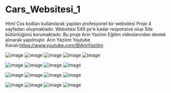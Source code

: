 # Cars_Websitesi_1
Html Css kodları kullanılarak yapılan profesyonel bir websitesi
Proje 4 sayfadan oluşmaktadır.
Websitesi 540 px'e kadar responsive olup Site bütünlüğünü korumaktadır.
Bu proje Arin Yazılım Eğitim videolarından destek alınarak yapılmıştır.
Arin Yazılım Youtube Kanalı:https://www.youtube.com/@ArinYazilim
<!--1. Sayfa Index-->
![image](https://github.com/illkkeerr/Cars_Websitesi_1/assets/129404140/86795ce0-03e7-4dd4-80e6-22c72410b0d5)
![image](https://github.com/illkkeerr/Cars_Websitesi_1/assets/129404140/5f0935d1-05d5-4455-b338-dc8350763745)
![image](https://github.com/illkkeerr/Cars_Websitesi_1/assets/129404140/f3c95a26-235a-43d0-83d1-ef955c6450d0)
![image](https://github.com/illkkeerr/Cars_Websitesi_1/assets/129404140/80808bb0-1858-4a46-a816-ea491628297d)
![image](https://github.com/illkkeerr/Cars_Websitesi_1/assets/129404140/bfaf2428-e117-4324-8e1d-ccecc6bfd480)
<!--2. Sayfa Cars-->
![image](https://github.com/illkkeerr/Cars_Websitesi_1/assets/129404140/fb1a1a89-26a0-4470-aa52-701ba6ec8377)
![image](https://github.com/illkkeerr/Cars_Websitesi_1/assets/129404140/2464a636-6f78-49c4-8dac-c81021ab520c)
![image](https://github.com/illkkeerr/Cars_Websitesi_1/assets/129404140/8c7099d8-1d21-45cc-b0a9-61c83a5e0c3d)
![image](https://github.com/illkkeerr/Cars_Websitesi_1/assets/129404140/bfaf2428-e117-4324-8e1d-ccecc6bfd480)
<!--3. Sayfa About-->
![image](https://github.com/illkkeerr/Cars_Websitesi_1/assets/129404140/4313facd-ee91-400a-8ffc-9578d2ac7b6f)
![image](https://github.com/illkkeerr/Cars_Websitesi_1/assets/129404140/d693a882-3485-4221-80a9-5df32a9d5212)
![image](https://github.com/illkkeerr/Cars_Websitesi_1/assets/129404140/eb5d96c8-d2e7-4053-9d60-5e44c5fcdbfb)
![image](https://github.com/illkkeerr/Cars_Websitesi_1/assets/129404140/bfaf2428-e117-4324-8e1d-ccecc6bfd480)
<!--4. Sayfa Contact>-->
![image](https://github.com/illkkeerr/Cars_Websitesi_1/assets/129404140/62c68352-9455-4885-83ea-3069e350eaf3)
![image](https://github.com/illkkeerr/Cars_Websitesi_1/assets/129404140/9a66bc11-541b-479c-a8ae-a70bae971bfb)
![image](https://github.com/illkkeerr/Cars_Websitesi_1/assets/129404140/e692e5aa-c414-43af-a6fd-0da991b2cba2)
![image](https://github.com/illkkeerr/Cars_Websitesi_1/assets/129404140/bfaf2428-e117-4324-8e1d-ccecc6bfd480)




